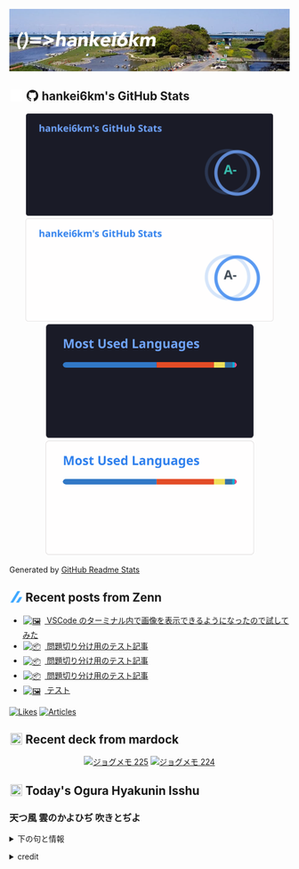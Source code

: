 <p align="center">

![()=>hankei6km](assets/images/header3.jpg)

</p>

<h2>
<img width="24" height="24" style="height:1em;width:1em;margin:0 0.05em 0 0.1em;vertical-align:-0.1em;"
 src="assets/images/github-dark.svg#gh-dark-mode-only" />
<img width="24" height="24" style="height:1em;width:1em;margin:0 0.05em 0 0.1em;vertical-align:-0.1em;"
 src="assets/images/github-light.svg#gh-light-mode-only" />
hankei6km's GitHub Stats
</h2>

<p align="center">

<img width="446" alt="hankei6km's GitHub stats" src="assets/images/stats-dark.svg#gh-dark-mode-only">
<img width="446" alt="hankei6km's GitHub stats" src="assets/images/stats-light.svg#gh-light-mode-only">
<img width="375" alt="Top Langs" src="assets/images/top-langs-dark.svg#gh-dark-mode-only">
<img width="375" alt="Top Langs" src="assets/images/top-langs-light.svg#gh-light-mode-only">

</p>

Generated by [GitHub Readme Stats](https://github.com/anuraghazra/github-readme-stats)

<h2>
<img width="24" height="24" style="width:1em; height:1em; margin: 0 .05em 0 .1em; vertical-align: -0.1em;" src="assets/images/zenn.svg">
Recent posts from Zenn
</h2>

<ul><li><a href="https://zenn.dev/hankei6km/articles/display-images-on-vscode-terminal"><img style="width:1.1em; height:1.1em; margin: 0 .5em 0 .1em; vertical-align: -0.1em;" width="18" height="18" alt="🖼️" src="https://cdn.jsdelivr.net/gh/jdecked/twemoji@latest/assets/72x72/1f5bc.png"> VSCode のターミナル内で画像を表示できるようになったので試してみた</a></li><li><a href="https://zenn.dev/hankei6km/articles/test-article-5"><img style="width:1.1em; height:1.1em; margin: 0 .5em 0 .1em; vertical-align: -0.1em;" width="18" height="18" alt="📦" src="https://cdn.jsdelivr.net/gh/jdecked/twemoji@latest/assets/72x72/1f4e6.png"> 問題切り分け用のテスト記事</a></li><li><a href="https://zenn.dev/hankei6km/articles/test-article-4"><img style="width:1.1em; height:1.1em; margin: 0 .5em 0 .1em; vertical-align: -0.1em;" width="18" height="18" alt="📦" src="https://cdn.jsdelivr.net/gh/jdecked/twemoji@latest/assets/72x72/1f4e6.png"> 問題切り分け用のテスト記事</a></li><li><a href="https://zenn.dev/hankei6km/articles/test-article-3"><img style="width:1.1em; height:1.1em; margin: 0 .5em 0 .1em; vertical-align: -0.1em;" width="18" height="18" alt="📦" src="https://cdn.jsdelivr.net/gh/jdecked/twemoji@latest/assets/72x72/1f4e6.png"> 問題切り分け用のテスト記事</a></li><li><a href="https://zenn.dev/hankei6km/articles/c78a6wuje9x9"><img style="width:1.1em; height:1.1em; margin: 0 .5em 0 .1em; vertical-align: -0.1em;" width="18" height="18" alt="🖼️" src="https://cdn.jsdelivr.net/gh/jdecked/twemoji@latest/assets/72x72/1f5bc.png"> テスト</a></li></ul>

[![Likes](https://badgen.org/img/zenn/hankei6km/likes?style=flat)](https://zenn.dev/hankei6km)
[![Articles](https://badgen.org/img/zenn/hankei6km/articles?style=flat)](https://zenn.dev/hankei6km)

<h2>
<img width="24" height="24" style="width:1em; height:1em; margin: 0 .05em 0 .1em; vertical-align: -0.1em;" src="https://twemoji.maxcdn.com/v/13.1.0/72x72/1f5bc.png">
Recent deck from mardock
</h2>

<p align="center">
<a href="https://hankei6km.github.io/mardock/deck/2023-10-in-outdoor-225"><img alt="ジョグメモ 225" src="https://hankei6km.github.io/mardock/assets/deck/2023-10-in-outdoor-225/2023-10-in-outdoor-225.png" width="270" height="152"></a>
<a href="https://hankei6km.github.io/mardock/deck/2023-09-in-outdoor-224"><img alt="ジョグメモ 224" src="https://hankei6km.github.io/mardock/assets/deck/2023-09-in-outdoor-224/2023-09-in-outdoor-224.png" width="270" height="152"></a>

</p>

<h2>
<img width="24" height="24" style="width:1em; height:1em; margin: 0 .05em 0 .1em; vertical-align: -0.1em;" src="https://twemoji.maxcdn.com/v/13.1.0/72x72/1f38e.png">
Today's Ogura Hyakunin Isshu
</h2>

<h3>天つ風 雲のかよひぢ 吹きとぢよ</h3>
<p><details><summary>下の句と情報</summary><p>をとめの姿 しばし留めむ</p><p>(あまつかぜ くものかよひぢ ふきとぢよ　をとめのすがた しばしとどめむ)</p><ul><li>歌人 - <a href="http://linkdata.org/resource/rdf1s6833i#kajin_012">http://linkdata.org/resource/rdf1s6833i#kajin_012</a></li><li>読札 - <a href="https://commons.wikimedia.org/wiki/File:Hyakuninisshu_012.jpg">https://commons.wikimedia.org/wiki/File:Hyakuninisshu_012.jpg</a></li><li>異なる記録形式 - <a href="http://linkdata.org/resource/rdf1s8931i#audio_nhk_012">http://linkdata.org/resource/rdf1s8931i#audio_nhk_012</a></li></ul></details></p>

<details>
<summary>credit</summary>

- Title: 小倉百人一首かるたデータ
- Author: [Nanako Takahashi](http://linkdata.org/user/tnanako)
- Source: http://linkdata.org/work/rdf1s6834i
- License: http://creativecommons.org/licenses/by/3.0/deed.ja

</details>

